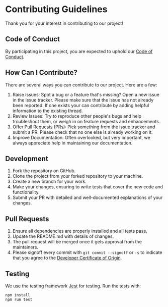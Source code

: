 # Contributing Guidelines
Thank you for your interest in contributing to our project!

## Code of Conduct
By participating in this project, you are expected to uphold our [Code of Conduct](CODE_OF_CONDUCT.md).

## How Can I Contribute?
There are several ways you can contribute to our project. Here are a few:
1. Raise Issues: Spot a bug or a feature that's missing? Open a new issue in the issue tracker.
   Please make sure that the issue has not already been reported. If one exists your can contribute by adding helpful information to the existing thread.
2. Review Issues: Try to reproduce other people's bugs and help troubleshoot them, or weigh in on feature requests and enhancements.
3. Offer Pull Requests (PRs): Pick something from the issue tracker and submit a PR. Please check that no one else is already working on it.
4. Improve Documentation: Often overlooked, but very important, we always appreciate help in maintaining our documentation.

## Development
1. Fork the repository on GitHub.
2. Clone the project from your forked repository to your machine.
3. Create a new branch for your work.
4. Make your changes, ensuring to write tests that cover the new code and functionality.
5. Submit your PR with detailed and well-documented explanations of your changes.

## Pull Requests
1. Ensure all dependencies are properly installed and all tests pass.
2. Update the README.md with details of changes.
3. The pull request will be merged once it gets approval from the maintainers.
4. Please signoff every commit with `git commit --signoff` or `-s` to indicate that you agree to the [Developer Certificate of Origin](https://developercertificate.org/).

## Testing
We use the testing framework [Jest](https://jestjs.io) for testing.
Run the tests with:
```shell
npm install
npm run test
```
